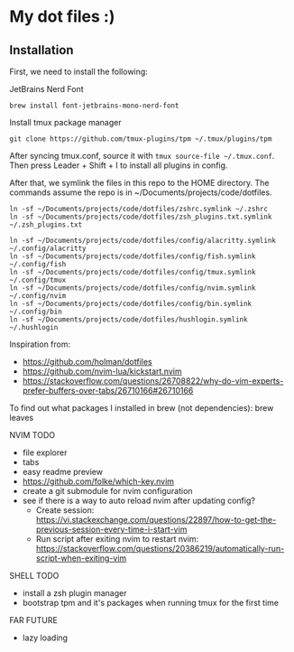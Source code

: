 # My dot files :)

## Installation
First, we need to install the following:

JetBrains Nerd Font
```
brew install font-jetbrains-mono-nerd-font
```

Install tmux package manager
```
git clone https://github.com/tmux-plugins/tpm ~/.tmux/plugins/tpm
```
After syncing tmux.conf, source it with `tmux source-file ~/.tmux.conf`. Then press Leader + Shift + I to install all plugins in config.

After that, we symlink the files in this repo to the HOME directory. The commands assume the repo is in ~/Documents/projects/code/dotfiles.
```
ln -sf ~/Documents/projects/code/dotfiles/zshrc.symlink ~/.zshrc
ln -sf ~/Documents/projects/code/dotfiles/zsh_plugins.txt.symlink ~/.zsh_plugins.txt

ln -sf ~/Documents/projects/code/dotfiles/config/alacritty.symlink ~/.config/alacritty
ln -sf ~/Documents/projects/code/dotfiles/config/fish.symlink ~/.config/fish
ln -sf ~/Documents/projects/code/dotfiles/config/tmux.symlink ~/.config/tmux
ln -sf ~/Documents/projects/code/dotfiles/config/nvim.symlink ~/.config/nvim
ln -sf ~/Documents/projects/code/dotfiles/config/bin.symlink ~/.config/bin
ln -sf ~/Documents/projects/code/dotfiles/hushlogin.symlink ~/.hushlogin
```

Inspiration from:
- https://github.com/holman/dotfiles
- https://github.com/nvim-lua/kickstart.nvim
- https://stackoverflow.com/questions/26708822/why-do-vim-experts-prefer-buffers-over-tabs/26710166#26710166

To find out what packages I installed in brew (not dependencies):
brew leaves

NVIM TODO
- file explorer
- tabs
- easy readme preview
- https://github.com/folke/which-key.nvim
- create a git submodule for nvim configuration
- see if there is a way to auto reload nvim after updating config?
    - Create session: https://vi.stackexchange.com/questions/22897/how-to-get-the-previous-session-every-time-i-start-vim
    - Run script after exiting nvim to restart nvim: https://stackoverflow.com/questions/20386219/automatically-run-script-when-exiting-vim

SHELL TODO
- install a zsh plugin manager
- bootstrap tpm and it's packages when running tmux for the first time

FAR FUTURE
- lazy loading
